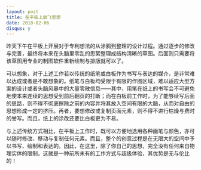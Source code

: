 ```yaml
---
layout: post
title: 在平板上放飞思想
date: 2018-02-06
disqus: y
---
```


昨天下午在平板上开展对于专利想法的从涂鸦到整理的设计过程。通过逐步的修改与完善，最终将本来在头脑里零乱的思絮整理成结构清晰的草图。后面则只需要将该草图用专业的制图软件重新绘制与排版就可以了。

可以想象，对于上述工作若以传统的纸笔或白板作为书写与表达的媒介，是非常难以达成或者是不敢想象的。纸笔与白板均受限于有限的作图区域，难以适应大型方案的设计或者头脑风暴中的大量零散信息——其中，用笔在纸上的书写会不可避免地使本来连续的思想受到前后翻页的打断；而在白板前工作时，为了能够续写后面的思路，则不得不彻底擦除之前的内容并将其放入空间有限的大脑，从而对自由的思想形成一定的挤压。再者，要想修改或复制页面元素，则不得不进行枯燥与费时的誉写。而且，纸上的涂改还要比白板更为不易。

与上述传统方式相比，在平板上工作时，既可以方便地选用各种画笔与颜色，亦可以随时修改、移动与复制任何元素。而且，整个的创意过程是在无限大的空间中予以书写、绘制和表达的。因此，在这里，除了你自己的思想，完全没有任何来自物理实体的限制。这就是一种前所未有的工作方式与超级体验，其优势是无与伦比的！

